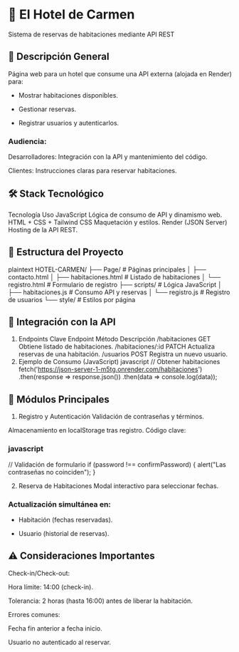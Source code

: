# 📘 El Hotel de Carmen
Sistema de reservas de habitaciones mediante API REST

## 🌟 Descripción General
Página web para un hotel que consume una API externa (alojada en Render) para:

  - Mostrar habitaciones disponibles.

  - Gestionar reservas.

  - Registrar usuarios y autenticarlos.

### Audiencia:

Desarrolladores: Integración con la API y mantenimiento del código.

Clientes: Instrucciones claras para reservar habitaciones.

## 🛠 Stack Tecnológico
Tecnología	Uso
JavaScript	Lógica de consumo de API y dinamismo web.
HTML + CSS + Tailwind CSS	Maquetación y estilos.
Render (JSON Server)	Hosting de la API REST.


## 📂 Estructura del Proyecto
plaintext
HOTEL-CARMEN/
├── Page/                  # Páginas principales
│   ├── contacto.html
│   ├── habitaciones.html   # Listado de habitaciones
│   └── registro.html       # Formulario de registro
├── scripts/               # Lógica JavaScript
│   ├── habitaciones.js     # Consumo API y reservas
│   └── registro.js         # Registro de usuarios
└── style/                 # Estilos por página


## 🔌 Integración con la API

  1. Endpoints Clave
Endpoint	Método	Descripción
/habitaciones	GET	Obtiene listado de habitaciones.
/habitaciones/:id	PATCH	Actualiza reservas de una habitación.
/usuarios	POST	Registra un nuevo usuario.
  2. Ejemplo de Consumo (JavaScript)
javascript
// Obtener habitaciones
fetch('https://json-server-1-m5tg.onrender.com/habitaciones')
  .then(response => response.json())
  .then(data => console.log(data));


## 📝 Módulos Principales
  1. Registro y Autenticación
Validación de contraseñas y términos.

Almacenamiento en localStorage tras registro.
Código clave:

  ### javascript
// Validación de formulario
if (password !== confirmPassword) {
  alert("Las contraseñas no coinciden");
}

  2. Reserva de Habitaciones
Modal interactivo para seleccionar fechas.

### Actualización simultánea en:

  - Habitación (fechas reservadas).

  - Usuario (historial de reservas).
    

## ⚠️ Consideraciones Importantes
Check-in/Check-out:

Hora límite: 14:00 (check-in).

Tolerancia: 2 horas (hasta 16:00) antes de liberar la habitación.

Errores comunes:

Fecha fin anterior a fecha inicio.

Usuario no autenticado al reservar.
